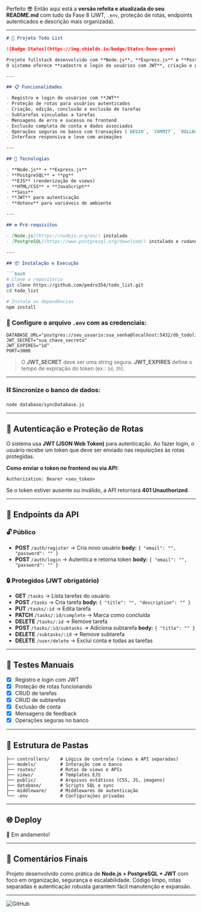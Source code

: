 Perfeito 😎
Então aqui está a **versão refeita e atualizada do seu README.md** com tudo da Fase 8 (JWT, `.env`, proteção de rotas, endpoints autenticados e descrição mais organizada).

---

````markdown
# 📝 Projeto Todo List

![Badge Status](https://img.shields.io/badge/Status-Done-green)

Projeto fullstack desenvolvido com **Node.js**, **Express.js** e **PostgreSQL**, seguindo o padrão **MVC** e arquitetura **RESTful**.  
O sistema oferece **cadastro e login de usuários com JWT**, criação e gerenciamento de tarefas e subtarefas, autenticação e autorização de rotas, feedback visual ao usuário e interface responsiva estilizada com **Sass**.

---

## 📋 Funcionalidades

- Registro e login de usuários com **JWT**
- Proteção de rotas para usuários autenticados
- Criação, edição, conclusão e exclusão de tarefas
- Subtarefas vinculadas a tarefas
- Mensagens de erro e sucesso no frontend
- Exclusão completa de conta e dados associados
- Operações seguras no banco com transações (`BEGIN`, `COMMIT`, `ROLLBACK`)
- Interface responsiva e leve com animações

---

## 🚀 Tecnologias

- **Node.js** + **Express.js**
- **PostgreSQL** + **pg**
- **EJS** (renderização de views)
- **HTML/CSS** + **JavaScript**
- **Sass**
- **JWT** para autenticação
- **dotenv** para variáveis de ambiente

---

## ⚙️ Pré-requisitos

- [Node.js](https://nodejs.org/en/) instalado
- [PostgreSQL](https://www.postgresql.org/download/) instalado e rodando

---

## 📦 Instalação e Execução

```bash
# Clone o repositório
git clone https://github.com/pedro354/todo_list.git
cd todo_list

# Instale as dependências
npm install
````

### 🔐 Configure o arquivo `.env` com as credenciais:

```env
DATABASE_URL="postgres://seu_usuario:sua_senha@localhost:5432/db_todolist"
JWT_SECRET="sua_chave_secreta"
JWT_EXPIRES="1d"
PORT=3000
```

> O **JWT\_SECRET** deve ser uma string segura.
> **JWT\_EXPIRES** define o tempo de expiração do token (ex.: `1d`, `2h`).

---

### ⛓️ Sincronize o banco de dados:

```bash
node database/syncDatabase.js
```

---

## 🔑 Autenticação e Proteção de Rotas

O sistema usa **JWT (JSON Web Token)** para autenticação.
Ao fazer login, o usuário recebe um token que deve ser enviado nas requisições às rotas protegidas.

**Como enviar o token no frontend ou via API:**

```http
Authorization: Bearer <seu_token>
```

Se o token estiver ausente ou inválido, a API retornará **401 Unauthorized**.

---

## 📡 Endpoints da API

### 🔓 Público

* **POST** `/auth/register` → Cria novo usuário
  **body:** `{ "email": "", "password": "" }`
* **POST** `/auth/login` → Autentica e retorna token
  **body:** `{ "email": "", "password": "" }`

### 🔒 Protegidos (JWT obrigatório)

* **GET** `/tasks` → Lista tarefas do usuário
* **POST** `/tasks` → Cria tarefa
  **body:** `{ "title": "", "description": "" }`
* **PUT** `/tasks/:id` → Edita tarefa
* **PATCH** `/tasks/:id/complete` → Marca como concluída
* **DELETE** `/tasks/:id` → Remove tarefa
* **POST** `/tasks/:id/subtasks` → Adiciona subtarefa
  **body:** `{ "title": "" }`
* **DELETE** `/subtasks/:id` → Remove subtarefa
* **DELETE** `/user/delete` → Exclui conta e todas as tarefas

---

## 🧪 Testes Manuais

* [x] Registro e login com JWT
* [x] Proteção de rotas funcionando
* [x] CRUD de tarefas
* [x] CRUD de subtarefas
* [x] Exclusão de conta
* [x] Mensagens de feedback
* [x] Operações seguras no banco

---

## 📁 Estrutura de Pastas

```
├── controllers/    # Lógica de controle (views e API separadas)
├── models/         # Interação com o banco
├── routes/         # Rotas de views e APIs
├── views/          # Templates EJS
├── public/         # Arquivos estáticos (CSS, JS, imagens)
├── database/       # Scripts SQL e sync
├── middleware/     # Middlewares de autenticação
└── .env            # Configurações privadas
```

---

## 🌐 Deploy

🚧 Em andamento!

<!-- TODO: Adicionar link quando pronto -->

---

## 💬 Comentários Finais

Projeto desenvolvido como prática de **Node.js + PostgreSQL + JWT** com foco em organização, segurança e escalabilidade.
Código limpo, rotas separadas e autenticação robusta garantem fácil manutenção e expansão.

---

![GitHub](https://img.shields.io/badge/Made%20by-Pedro%20Silva-blue)